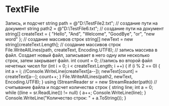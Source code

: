 # TextFile
Запись, и подсчет
string path = @"D:\\TestFile2.txt"; // создание пути на документ
string path2 = @"D:\\TestFile6.txt"; // создание пути на документ
string[] createText = { "Hello", "And", "Welcome", "GoodBye", "or", "new word" }; // создание массивов строк
string[] newText = new string[createText.Length]; // создание массивов строк
File.WriteAllLines(path, createText, Encoding.UTF8); // запись массива в файл. Создает новый файл, записывает в него одну или несколько строк, затем закрывает файл.
int count = 0; //запись во второй файл нечетных чисел
            for (int i = 0; i < createText.Length; i ++)
            {
                if (i % 2 == 0)
                {
                    int a = i;
                    //Console.WriteLine(createText[a--]);
                    newText[count] = createText[a--];
                    count++;
                }
                File.WriteAllLines(path2, newText, Encoding.UTF8);
            }
 using (StreamReader sr = new StreamReader(path)) // считывание файла и подсчет количества строк
            {
                string line;
                int a = 0;
                while ((line = sr.ReadLine()) != null)
                {
                    a++;
                    Console.WriteLine(line);
                }
                Console.WriteLine("Количество строк: " + a.ToString());
            }            

